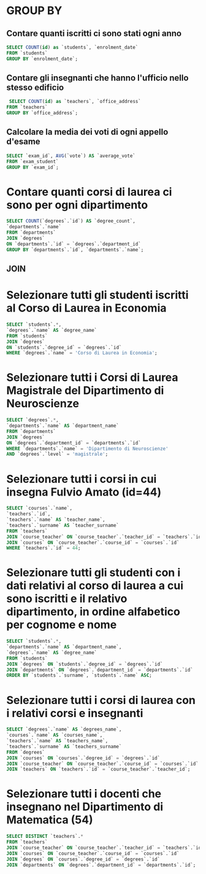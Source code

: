# GROUP BY 
## Contare quanti iscritti ci sono stati ogni anno
```sql
SELECT COUNT(id) as `students`, `enrolment_date`
FROM `students` 
GROUP BY `enrolment_date`; 
```

## Contare gli insegnanti che hanno l'ufficio nello stesso edificio

```sql
 SELECT COUNT(id) as `teachers`, `office_address`
FROM `teachers` 
GROUP BY `office_address`;
 ```

## Calcolare la media dei voti di ogni appello d'esame

```sql
SELECT `exam_id`, AVG(`vote`) AS `average_vote`
FROM `exam_student`
GROUP BY `exam_id`;
 ```

# Contare quanti corsi di laurea ci sono per ogni dipartimento

```sql
SELECT COUNT(`degrees`.`id`) AS `degree_count`,
`departments`.`name`
FROM `departments`
JOIN `degrees`
ON `departments`.`id` = `degrees`.`department_id`
GROUP BY `departments`.`id`, `departments`.`name`;
```


## JOIN

# Selezionare tutti gli studenti iscritti al Corso di Laurea in Economia

```sql
SELECT `students`.*,
`degrees`.`name` AS `degree_name`
FROM `students`
JOIN `degrees`
ON `students`.`degree_id` = `degrees`.`id`
WHERE `degrees`.`name` = 'Corso di Laurea in Economia';
```

# Selezionare tutti i Corsi di Laurea Magistrale del Dipartimento di Neuroscienze

```sql
SELECT `degrees`.*,
`departments`.`name` AS `department_name`
FROM `departments`
JOIN `degrees`
ON `degrees`.`department_id` = `departments`.`id`
WHERE `departments`.`name` = 'Dipartimento di Neuroscienze'
AND `degrees`.`level` = 'magistrale';
```

# Selezionare tutti i corsi in cui insegna Fulvio Amato (id=44)

```sql
SELECT `courses`.`name`,
`teachers`.`id`,
`teachers`.`name` AS `teacher_name`,
`teachers`.`surname` AS `teacher_surname`
FROM `teachers`
JOIN `course_teacher` ON `course_teacher`.`teacher_id` = `teachers`.`id` 
JOIN `courses` ON `course_teacher`.`course_id` = `courses`.`id` 
WHERE `teachers`.`id` = 44;
```

# Selezionare tutti gli studenti con i dati relativi al corso di laurea a cui sono iscritti e il relativo dipartimento, in ordine alfabetico per cognome e nome

```sql
SELECT `students`.*,
`departments`.`name` AS `department_name`,
`degrees`.`name` AS `degree_name`
FROM `students`
JOIN `degrees` ON `students`.`degree_id` = `degrees`.`id`
JOIN `departments` ON `degrees`.`department_id` = `departments`.`id`
ORDER BY `students`.`surname`, `students`.`name` ASC;
```

# Selezionare tutti i corsi di laurea con i relativi corsi e insegnanti
```sql
SELECT `degrees`.`name` AS `degrees_name`,
`courses`.`name` AS `courses_name`,
`teachers`.`name` AS `teachers_name`,
`teachers`.`surname` AS `teachers_surname`
FROM `degrees` 
JOIN `courses` ON `courses`.`degree_id` = `degrees`.`id`
JOIN `course_teacher` ON `course_teacher`.`course_id` = `courses`.`id`
JOIN `teachers` ON `teachers`.`id` = `course_teacher`.`teacher_id`;
```

# Selezionare tutti i docenti che insegnano nel Dipartimento di Matematica (54)

```sql
SELECT DISTINCT `teachers`.*
FROM `teachers`
JOIN `course_teacher` ON `course_teacher`.`teacher_id` = `teachers`.`id` 
JOIN `courses` ON `course_teacher`.`course_id` = `courses`.`id`
JOIN `degrees` ON `courses`.`degree_id` = `degrees`.`id`
JOIN `departments` ON `degrees`.`department_id` = `departments`.`id`;
```